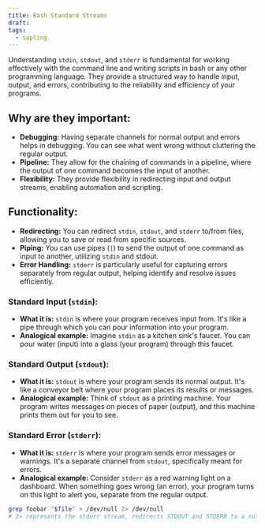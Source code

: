 ```yaml
---
title: Bash Standard Streams
draft: 
tags:
  - sapling
---
```

Understanding `stdin`, `stdout`, and `stderr` is fundamental for working effectively with the command line and writing scripts in bash or any other programming language. They provide a structured way to handle input, output, and errors, contributing to the reliability and efficiency of your programs.
## Why are they important:
- **Debugging:** Having separate channels for normal output and errors helps in debugging. You can see what went wrong without cluttering the regular output.
- **Pipeline:** They allow for the chaining of commands in a pipeline, where the output of one command becomes the input of another.
- **Flexibility:** They provide flexibility in redirecting input and output streams, enabling automation and scripting.
## Functionality:
- **Redirecting:** You can redirect `stdin`, `stdout`, and `stderr` to/from files, allowing you to save or read from specific sources.
- **Piping:** You can use pipes (`|`) to send the output of one command as input to another, utilizing `stdin` and stdout.
- **Error Handling:** `stderr` is particularly useful for capturing errors separately from regular output, helping identify and resolve issues efficiently.
### Standard Input (`stdin`):
- **What it is:** `stdin` is where your program receives input from. It's like a pipe through which you can pour information into your program.
- **Analogical example:** Imagine `stdin` as a kitchen sink's faucet. You can pour water (input) into a glass (your program) through this faucet.
### Standard Output (`stdout`):
- **What it is:** `stdout` is where your program sends its normal output. It's like a conveyor belt where your program places its results or messages.
- **Analogical example:** Think of `stdout` as a printing machine. Your program writes messages on pieces of paper (output), and this machine prints them out for you to see.
### Standard Error (`stderr`):
- **What it is:** `stderr` is where your program sends error messages or warnings. It's a separate channel from `stdout`, specifically meant for errors.
- **Analogical example:** Consider `stderr` as a red warning light on a dashboard. When something goes wrong (an error), your program turns on this light to alert you, separate from the regular output.

```bash
grep foobar "$file" > /dev/null 2> /dev/null
# 2> represents the stderr stream, redirects STDOUT and STDERR to a null register
```
